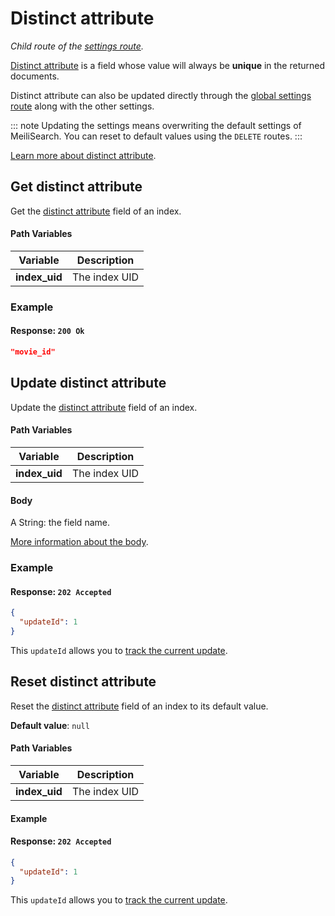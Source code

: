# Distinct attribute

_Child route of the [settings route](/reference/api/settings.md)._

[Distinct attribute](/reference/features/distinct.md) is a field whose value will always be **unique** in the returned documents.

Distinct attribute can also be updated directly through the [global settings route](/reference/api/settings.md#update-settings) along with the other settings.

::: note
Updating the settings means overwriting the default settings of MeiliSearch. You can reset to default values using the `DELETE` routes.
:::

[Learn more about distinct attribute](/reference/features/settings.md#distinct-attribute).

## Get distinct attribute

<RouteHighlighter method="GET" route="/indexes/:index_uid/settings/distinct-attribute" />

Get the [distinct attribute](/reference/features/settings.md#distinct-attribute) field of an index.

#### Path Variables

| Variable      | Description   |
| ------------- | ------------- |
| **index_uid** | The index UID |

### Example

<CodeSamples id="get_distinct_attribute_1" />

#### Response: `200 Ok`

```json
"movie_id"
```

## Update distinct attribute

<RouteHighlighter method="POST" route="/indexes/:index_uid/settings/distinct-attribute" />

Update the [distinct attribute](/reference/features/settings.md#distinct-attribute) field of an index.

#### Path Variables

| Variable      | Description   |
| ------------- | ------------- |
| **index_uid** | The index UID |

#### Body

A String: the field name.

[More information about the body](/reference/features/settings.md#distinct-attribute).

### Example

<CodeSamples id="update_distinct_attribute_1" />

#### Response: `202 Accepted`

```json
{
  "updateId": 1
}
```

This `updateId` allows you to [track the current update](/reference/api/updates.md).

## Reset distinct attribute

<RouteHighlighter method="DELETE" route="/indexes/:index_uid/settings/distinct-attribute"/>

Reset the [distinct attribute](/reference/features/settings.md#distinct-attribute) field of an index to its default value.

**Default value**: `null`

#### Path Variables

| Variable      | Description   |
| ------------- | ------------- |
| **index_uid** | The index UID |

#### Example

<CodeSamples id="reset_distinct_attribute_1" />

#### Response: `202 Accepted`

```json
{
  "updateId": 1
}
```

This `updateId` allows you to [track the current update](/reference/api/updates.md).
